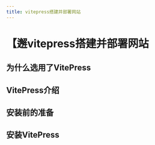 ```yaml
---
title: vitepress搭建并部署网站
---
```


# 【邂vitepress搭建并部署网站 <Badge type="tip" text="^1.9.0" />

## 为什么选用了VitePress

## VitePress介绍

## 安装前的准备

## 安装VitePress
